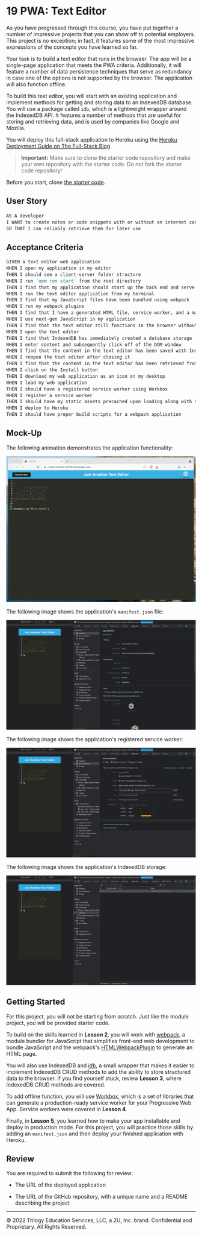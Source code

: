 # 19 PWA: Text Editor

As you have progressed through this course, you have put together a number of impressive projects that you can show off to potential employers. This project is no exception; in fact, it features some of the most impressive expressions of the concepts you have learned so far.

Your task is to build a text editor that runs in the browser. The app will be a single-page application that meets the PWA criteria. Additionally, it will feature a number of data persistence techniques that serve as redundancy in case one of the options is not supported by the browser. The application will also function offline.

To build this text editor, you will start with an existing application and implement methods for getting and storing data to an IndexedDB database. You will use a package called `idb`, which is a lightweight wrapper around the IndexedDB API. It features a number of methods that are useful for storing and retrieving data, and is used by companies like Google and Mozilla.

You will deploy this full-stack application to Heroku using the [Heroku Deployment Guide on The Full-Stack Blog](https://coding-boot-camp.github.io/full-stack/heroku/heroku-deployment-guide).

> **Important:** Make sure to clone the starter code repository and make your own repository with the starter code. Do not fork the starter code repository!

Before you start, clone [the starter code](https://github.com/coding-boot-camp/cautious-meme).

## User Story

```md
AS A developer
I WANT to create notes or code snippets with or without an internet connection
SO THAT I can reliably retrieve them for later use
```

## Acceptance Criteria

```md
GIVEN a text editor web application
WHEN I open my application in my editor
THEN I should see a client-server folder structure
WHEN I run `npm run start` from the root directory
THEN I find that my application should start up the back end and serve the client
WHEN I run the text editor application from my terminal
THEN I find that my JavaScript files have been bundled using webpack
WHEN I run my webpack plugins
THEN I find that I have a generated HTML file, service worker, and a manifest file
WHEN I use next-gen JavaScript in my application
THEN I find that the text editor still functions in the browser without errors
WHEN I open the text editor
THEN I find that IndexedDB has immediately created a database storage
WHEN I enter content and subsequently click off of the DOM window
THEN I find that the content in the text editor has been saved with IndexedDB
WHEN I reopen the text editor after closing it
THEN I find that the content in the text editor has been retrieved from our IndexedDB database
WHEN I click on the Install button
THEN I download my web application as an icon on my desktop
WHEN I load my web application
THEN I should have a registered service worker using Workbox
WHEN I register a service worker
THEN I should have my static assets precached upon loading along with subsequent pages and static assets
WHEN I deploy to Heroku
THEN I should have proper build scripts for a webpack application
```

## Mock-Up

The following animation demonstrates the application functionality:

![Demonstration of the finished Module 19 Challenge being used in the browser and then installed.](./Assets/00-demo.gif)

The following image shows the application's `manifest.json` file:

![Demonstration of the finished Module 19 Challenge with a manifest file in the browser.](./Assets/01-manifest.png)

The following image shows the application's registered service worker:

![Demonstration of the finished Module 19 Challenge with a registered service worker in the browser.](./Assets/02-service-worker.png)

The following image shows the application's IndexedDB storage:

![Demonstration of the finished Module 19 Challenge with a IndexedDB storage named 'jate' in the browser.](./Assets/03-idb-storage.png)

## Getting Started

For this project, you will not be starting from scratch. Just like the module project, you will be provided starter code.

To build on the skills learned in **Lesson 2**, you will work with [webpack](https://webpack.js.org/), a module bundler for JavaScript that simplifies front-end web development to bundle JavaScript and the webpack's [HTMLWebpackPlugin](https://webpack.js.org/plugins/html-webpack-plugin/) to generate an HTML page.

You will also use IndexedDB and [idb](https://www.npmjs.com/package/idb), a small wrapper that makes it easier to implement IndexedDB CRUD methods to add the ability to store structured data to the browser. If you find yourself stuck, review **Lesson 3**, where IndexedDB CRUD methods are covered.

To add offline function, you will use [Workbox](https://developers.google.com/web/tools/workbox), which is a set of libraries that can generate a production-ready service worker for your Progressive Web App. Service workers were covered in **Lesson 4**.

Finally, in **Lesson 5**, you learned how to make your app installable and deploy in production mode. For this project, you will practice those skills by adding an `manifest.json` and then deploy your finished application with Heroku.

## Review

You are required to submit the following for review:

* The URL of the deployed application

* The URL of the GitHub repository, with a unique name and a README describing the project

---
© 2022 Trilogy Education Services, LLC, a 2U, Inc. brand. Confidential and Proprietary. All Rights Reserved.
